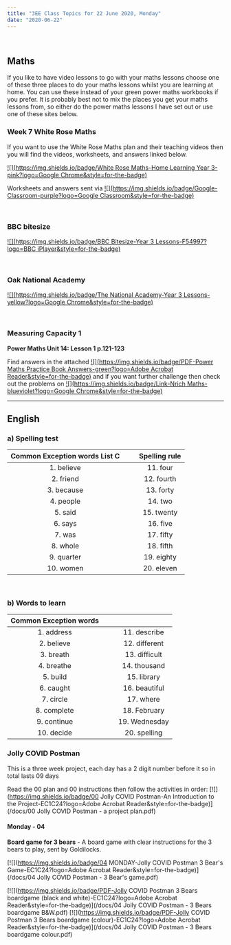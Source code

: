 ```yaml
---
title: "3EE Class Topics for 22 June 2020, Monday"
date: "2020-06-22"
---
```


&nbsp;

## Maths

If you like to have video lessons to go with your maths lessons choose one of these three places to do your maths lessons whilst you are learning at home. You can use these instead of your green power maths workbooks if you prefer. It is probably best not to mix the places you get your maths lessons from, so either do the power maths lessons I have set out or use one of these sites below.

### Week 7 White Rose Maths 

If you want to use the White Rose Maths plan and their teaching videos then you will find the videos, worksheets, and answers linked below.

[![](https://img.shields.io/badge/White Rose Maths-Home Learning Year 3-pink?logo=Google Chrome&style=for-the-badge)](https://whiterosemaths.com/homelearning/year-3/)

Worksheets and answers sent via [![](https://img.shields.io/badge/Google-Classroom-purple?logo=Google Classroom&style=for-the-badge)](https://classroom.google.com)

<br>

### BBC bitesize

[![](https://img.shields.io/badge/BBC Bitesize-Year 3 Lessons-F54997?logo=BBC iPlayer&style=for-the-badge)](https://www.bbc.co.uk/bitesize/tags/zmyxxyc/year-3-lessons/)

<br>

### Oak National Academy 
[![](https://img.shields.io/badge/The National Academy-Year 3 Lessons-yellow?logo=Google Chrome&style=for-the-badge)](https://www.thenational.academy/online-classroom/year-3/#schedule)

<br>

### Measuring Capacity 1

**Power Maths Unit 14: Lesson 1 p.121-123**

Find answers in the attached [![](https://img.shields.io/badge/PDF-Power Maths Practice Book Answers-green?logo=Adobe Acrobat Reader&style=for-the-badge)](/docs/powermaths/y3/pm_y3_u14_practicebookanswers.pdf) and if you want further challenge then check out the problems on [![](https://img.shields.io/badge/Link-Nrich Maths-blueviolet?logo=Google Chrome&style=for-the-badge)](https://nrich.maths.org)

<hr>

## English

### a) Spelling test

**Common Exception words List C** | &nbsp; &nbsp; | **Spelling rule**
:---:|:---:|:---:
1. believe | &nbsp; &nbsp; | 11. four      
2. friend | &nbsp; &nbsp; | 12. fourth
3. because | &nbsp; &nbsp; | 13. forty
4. people | &nbsp; &nbsp; | 14. two
5. said | &nbsp; &nbsp; | 15. twenty
6. says | &nbsp; &nbsp; | 16. five
7. was | &nbsp; &nbsp; | 17. fifty
8. whole | &nbsp; &nbsp; | 18. fifth
9. quarter | &nbsp; &nbsp; | 19. eighty
10. women | &nbsp; &nbsp; | 20. eleven

<br>

### b) Words to learn

**Common Exception words** | &nbsp; &nbsp; | &nbsp; &nbsp;
:---:|:---:|:---:
1. address | &nbsp; &nbsp; | 11. describe     
2. believe | &nbsp; &nbsp; | 12. different
3. breath | &nbsp; &nbsp; | 13. difficult
4. breathe | &nbsp; &nbsp; | 14. thousand
5. build | &nbsp; &nbsp; | 15. library
6. caught | &nbsp; &nbsp; | 16. beautiful
7. circle | &nbsp; &nbsp; | 17. where
8. complete | &nbsp; &nbsp; | 18. February
9. continue | &nbsp; &nbsp; | 19. Wednesday
10. decide | &nbsp; &nbsp; | 20. spelling

### Jolly COVID Postman

This is a three week project, each day has a 2 digit number before it so in total lasts 09 days

Read the 00 plan and 00 instructions then follow the activities in order:
[![](https://img.shields.io/badge/00 Jolly COVID Postman-An Introduction to the Project-EC1C24?logo=Adobe Acrobat Reader&style=for-the-badge)](/docs/00 Jolly COVID Postman - a project plan.pdf)

#### Monday - 04

**Board game for 3 bears** - A board game with clear instructions for the 3 bears to play, sent by Goldilocks.

[![](https://img.shields.io/badge/04 MONDAY-Jolly COVID Postman 3 Bear's Game-EC1C24?logo=Adobe Acrobat Reader&style=for-the-badge)](/docs/04 Jolly COVID Postman - 3 Bear's game.pdf)

[![](https://img.shields.io/badge/PDF-Jolly COVID Postman 3 Bears boardgame (black and white)-EC1C24?logo=Adobe Acrobat Reader&style=for-the-badge)](/docs/04 Jolly COVID Postman - 3 Bears boardgame B&W.pdf) [![](https://img.shields.io/badge/PDF-Jolly COVID Postman 3 Bears boardgame (colour)-EC1C24?logo=Adobe Acrobat Reader&style=for-the-badge)](/docs/04 Jolly COVID Postman - 3 Bears boardgame colour.pdf)

<br/>
<br/>

